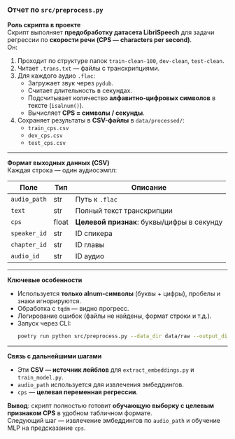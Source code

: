 ### Отчет по `src/preprocess.py`

**Роль скрипта в проекте**  
Скрипт выполняет **предобработку датасета LibriSpeech** для задачи регрессии по **скорости речи (CPS — characters per second)**.  
Он:
1. Проходит по структуре папок `train-clean-100`, `dev-clean`, `test-clean`.
2. Читает `.trans.txt` — файлы с транскрипциями.
3. Для каждого аудио `.flac`:
   - Загружает звук через `pydub`.
   - Считает длительность в секундах.
   - Подсчитывает количество **алфавитно-цифровых символов** в тексте (`isalnum()`).
   - Вычисляет **CPS = символы / секунды**.
4. Сохраняет результаты в **CSV-файлы** в `data/processed/`:
   - `train_cps.csv`
   - `dev_cps.csv`
   - `test_cps.csv`

---

**Формат выходных данных (CSV)**  
Каждая строка — один аудиосэмпл:

| Поле          | Тип     | Описание |
|---------------|---------|---------|
| `audio_path`  | str     | Путь к `.flac` |
| `text`        | str     | Полный текст транскрипции |
| `cps`         | float   | **Целевой признак**: буквы/цифры в секунду |
| `speaker_id`  | str     | ID спикера |
| `chapter_id`  | str     | ID главы |
| `audio_id`    | str     | ID аудио |

---

**Ключевые особенности**
- Используется **только alnum-символы** (буквы + цифры), пробелы и знаки игнорируются.
- Обработка с `tqdm` — видно прогресс.
- Логирование ошибок (файлы не найдены, формат строки и т.д.).
- Запуск через CLI:  
  ```bash
  poetry run python src/preprocess.py --data_dir data/raw --output_dir data/processed
  ```

---

**Связь с дальнейшими шагами**
- Эти **CSV — источник лейблов** для `extract_embeddings.py` и `train_model.py`.
- `audio_path` используется для извлечения эмбеддингов.
- `cps` — **целевая переменная регрессии**.

**Вывод**: скрипт полностью готовит **обучающую выборку с целевым признаком CPS** в удобном табличном формате.  
Следующий шаг — извлечение эмбеддингов по `audio_path` и обучение MLP на предсказание `cps`.